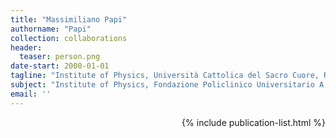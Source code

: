 ```yaml
---
title: "Massimiliano Papi"
authorname: "Papi"
collection: collaborations
header:
  teaser: person.png
date-start: 2000-01-01
tagline: "Institute of Physics, Università Cattolica del Sacro Cuore, Roma"
subject: "Institute of Physics, Fondazione Policlinico Universitario A. Gemelli, IRCCS ‐ Università Cattolica del Sacro Cuore. Rome, Italy"
email: ''
---
```


<div style="text-align: right"> 

{% include publication-list.html %}
